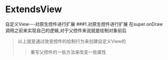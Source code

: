 # ExtendsView
自定义View---对原生控件进行扩展
###1.对原生控件进行扩展
在super.onDraw调用之前来实现自己的逻辑,对于父控件来说就是绘制对象前后
>以上就是通过改变控件的绘制行为来创建自定义View的
>>重写父控件的一些方法来改变一些属性


